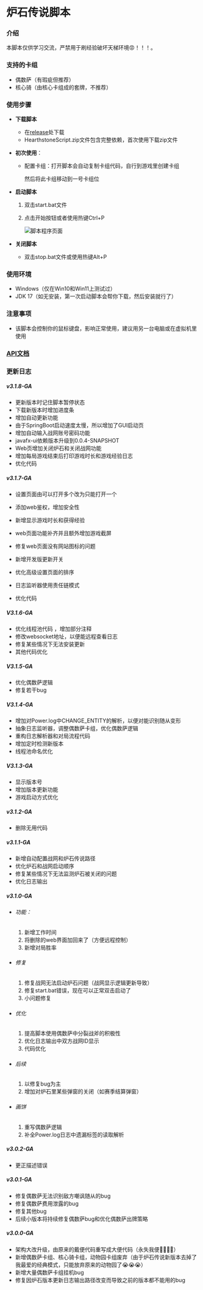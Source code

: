 # 炉石传说脚本



### 介绍

本脚本仅供学习交流，严禁用于刷经验破坏天梯环境😡！！！。



### 支持的卡组

- 偶数萨（有瑕疵但推荐）
- 核心骑（由核心卡组成的套牌，不推荐）



### 使用步骤

- **下载脚本**

  - 在[release](https://gitee.com/zergqueen/Hearthstone-Script/releases)处下载
  - HearthstoneScript.zip文件包含完整依赖，首次使用下载zip文件

- **初次使用**：

  - 配置卡组：打开脚本会自动复制卡组代码，自行到游戏里创建卡组

    然后将此卡组移动到一号卡组位

- **启动脚本**

  1. 双击start.bat文件

  2. 点击开始按钮或者使用热键Ctrl+P

     ![脚本程序页面](https://zergqueen.gitee.io/images/hearthstone/2023-10-18%20161549.png)

- **关闭脚本**

  - 双击stop.bat文件或使用热键Alt+P



### 使用环境

- Windows（仅在Win10和Win11上测试过）
- JDK 17（如无安装，第一次启动脚本会帮你下载，然后安装就行了）



### 注意事项

- 该脚本会控制你的鼠标键盘，影响正常使用，建议用另一台电脑或在虚拟机里使用



### [API文档](https://hearthstone-script-documentation.vercel.app/)



### 更新日志

##### v3.1.8-GA

- 更新版本时记住脚本暂停状态
- 下载新版本时增加进度条
- 增加自动更新功能
- 由于SpringBoot启动速度太慢，所以增加了GUI启动页
- 增加自动输入战网账号密码功能
- javafx-ui依赖版本升级到0.0.4-SNAPSHOT
- Web页增加关闭炉石和关闭战网功能
- 增加每局游戏结束后打印游戏时长和游戏经验日志
- 优化代码



##### v3.1.7-GA

- 设置页面由可以打开多个改为只能打开一个

- 添加web鉴权，增加安全性

- 新增显示游戏时长和获得经验

- web页面功能补齐并且额外增加游戏截屏

- 修复web页面没有网站图标的问题

- 新增开发版更新开关

- 优化高级设置页面的排序

- 日志监听器使用责任链模式

- 优化代码



##### V3.1.6-GA

- 优化线程池代码 ，增加部分注释
- 修改websocket地址，以便能远程查看日志
- 修复某些情况下无法安装更新
- 其他代码优化



##### V3.1.5-GA

- 优化偶数萨逻辑
- 修复若干bug



##### V3.1.4-GA

- 增加对Power.log中CHANGE_ENTITY的解析，以便对能识别随从变形
- 抽象日志监听器，调整偶数萨卡组，优化偶数萨逻辑
- 重构日志解析器和对局流程代码
- 增加定时检测新版本
- 线程池命名优化



##### V3.1.3-GA

- 显示版本号
- 增加版本更新功能
- 游戏启动方式优化



##### v3.1.2-GA

- 删除无用代码




##### v3.1.1-GA

- 新增自动配置战网和炉石传说路径
- 优化炉石和战网启动顺序
- 修复某些情况下无法监测炉石被关闭的问题
- 优化日志输出



##### v3.1.0-GA

- ###### 功能：

  1. 新增工作时间
  2. 将删除的web界面加回来了（方便远程控制）
  3. 新增对局胜率

- ###### 修复

  1. 修复战网无法启动炉石问题（战网显示逻辑更新导致）
  2. 修复start.bat错误，现在可以正常双击启动了
  3. 小问题修复

- ###### 优化

  1. 提高脚本使用偶数萨中分裂战斧的积极性
  2. 优化日志输出中双方战网ID显示
  3. 代码优化

- ###### 后续

  1. 以修复bug为主
  2. 增加对炉石里某些弹窗的关闭（如赛季结算弹窗）

- ###### 画饼

  1. 重写偶数萨逻辑
  2. 补全Power.log日志中遗漏标签的读取解析



##### v3.0.2-GA

- 更正描述错误



##### v3.0.1-GA

- 修复偶数萨无法识别敌方嘲讽随从的bug
- 修复偶数萨费用泄露的bug
- 修复其他bug
- 后续小版本将持续修复偶数萨bug和优化偶数萨出牌策略



##### v3.0.0-GA

- 架构大改升级，由原来的戴便代码重写成大便代码（永失我便🐷😭😭😭）
- 新增偶数萨卡组、核心骑卡组，动物园卡组废弃（由于炉石传说新版本去掉了我最爱的经典模式，只能放弃原来的动物园了😭😭😭）
- 新增大量偶数萨卡组挂机bug
- 修复因炉石版本更新日志输出路径改变而导致之前的版本都不能用的bug